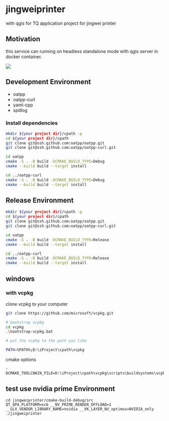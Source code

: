 # jingweiprinter

with qgis for TQ application project for jingwei printer

## Motivation

this service can running on headless standalone mode with qgis server in docker container.

![](doc/images/d3_scene.png)


## Development Environment

- oatpp
- oatpp-curl
- yaml-cpp
- spdlog

### Install dependencies

```bash
mkdir ${your project dir}/cpath -p
cd ${your project dir}/cpath
git clone git@ssh.github.com:oatpp/oatpp.git
git clone git@ssh.github.com:oatpp/oatpp-curl.git

cd oatpp
cmake -S . -B build -DCMAKE_BUILD_TYPE=Debug
cmake --build build --target install

cd ../oatpp-curl
cmake -S . -B build -DCMAKE_BUILD_TYPE=Debug
cmake --build build --target install

```

## Release Environment


```bash
mkdir ${your project dir}/cpath -p
cd ${your project dir}/cpath
git clone git@ssh.github.com:oatpp/oatpp.git
git clone git@ssh.github.com:oatpp/oatpp-curl.git

cd oatpp
cmake -S . -B build -DCMAKE_BUILD_TYPE=Release
cmake --build build --target install

cd ../oatpp-curl
cmake -S . -B build -DCMAKE_BUILD_TYPE=Release
cmake --build build --target install

```

## windows

### with vcpkg

clone vcpkg to your computer

```bash
git clone https://github.com/microsoft/vcpkg.git

# bootstrap vcpkg
cd vcpkg
.\bootstrap-vcpkg.bat

# put the vcpkg to the path you like

PATH=%PATH%;D:\iProject\cpath\vcpkg

```

cmake options

```
-DCMAKE_TOOLCHAIN_FILE=D:\iProject\cpath\vcpkg\scripts\buildsystems\vcpkg.cmake

```

## test use nvidia prime Environment

```shell
cd jingweiprinter/cmake-build-debug/src
QT_QPA_PLATFORM=xcb __NV_PRIME_RENDER_OFFLOAD=1 __GLX_VENDOR_LIBRARY_NAME=nvidia __VK_LAYER_NV_optimus=NVIDIA_only ./jingweiprinter
```
```
```

